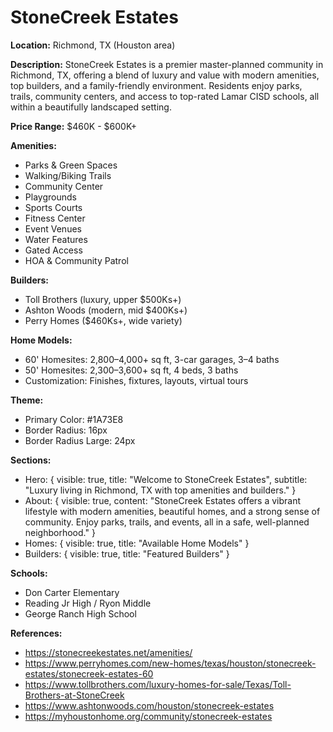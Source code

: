 # StoneCreek Estates

**Location:** Richmond, TX (Houston area)

**Description:** StoneCreek Estates is a premier master-planned community in Richmond, TX, offering a blend of luxury and value with modern amenities, top builders, and a family-friendly environment. Residents enjoy parks, trails, community centers, and access to top-rated Lamar CISD schools, all within a beautifully landscaped setting.

**Price Range:** $460K - $600K+

**Amenities:**
- Parks & Green Spaces
- Walking/Biking Trails
- Community Center
- Playgrounds
- Sports Courts
- Fitness Center
- Event Venues
- Water Features
- Gated Access
- HOA & Community Patrol

**Builders:**
- Toll Brothers (luxury, upper $500Ks+)
- Ashton Woods (modern, mid $400Ks+)
- Perry Homes ($460Ks+, wide variety)

**Home Models:**
- 60' Homesites: 2,800–4,000+ sq ft, 3-car garages, 3–4 baths
- 50' Homesites: 2,300–3,600+ sq ft, 4 beds, 3 baths
- Customization: Finishes, fixtures, layouts, virtual tours

**Theme:**
- Primary Color: #1A73E8
- Border Radius: 16px
- Border Radius Large: 24px

**Sections:**
- Hero: { visible: true, title: "Welcome to StoneCreek Estates", subtitle: "Luxury living in Richmond, TX with top amenities and builders." }
- About: { visible: true, content: "StoneCreek Estates offers a vibrant lifestyle with modern amenities, beautiful homes, and a strong sense of community. Enjoy parks, trails, and events, all in a safe, well-planned neighborhood." }
- Homes: { visible: true, title: "Available Home Models" }
- Builders: { visible: true, title: "Featured Builders" }

**Schools:**
- Don Carter Elementary
- Reading Jr High / Ryon Middle
- George Ranch High School

**References:**
- https://stonecreekestates.net/amenities/
- https://www.perryhomes.com/new-homes/texas/houston/stonecreek-estates/stonecreek-estates-60
- https://www.tollbrothers.com/luxury-homes-for-sale/Texas/Toll-Brothers-at-StoneCreek
- https://www.ashtonwoods.com/houston/stonecreek-estates
- https://myhoustonhome.org/community/stonecreek-estates 